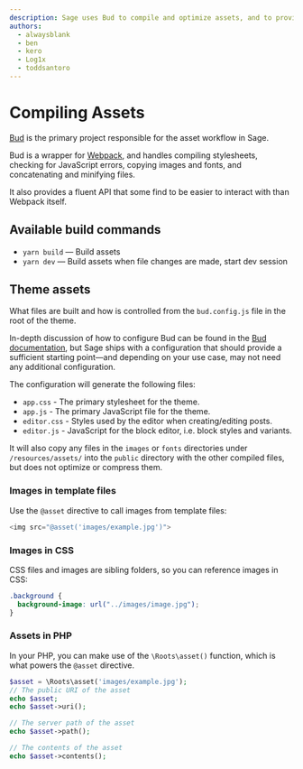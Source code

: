 ```yaml
---
description: Sage uses Bud to compile and optimize assets, and to provide a simple interface for doing so.
authors:
  - alwaysblank
  - ben
  - kero
  - Log1x
  - toddsantoro
---
```


# Compiling Assets

[Bud](https://github.com/roots/bud) is the primary project responsible for the asset workflow in Sage.

Bud is a wrapper for [Webpack](https://webpack.github.io/), and handles compiling stylesheets, checking for JavaScript errors, copying images and fonts, and concatenating and minifying files.

It also provides a fluent API that some find to be easier to interact with than Webpack itself.

## Available build commands

- `yarn build` — Build assets
- `yarn dev` — Build assets when file changes are made, start dev session

## Theme assets

What files are built and how is controlled from the `bud.config.js` file in the root of the theme.

In-depth discussion of how to configure Bud can be found in the [Bud documentation](https://bud.js.org/), but Sage ships with a configuration that should provide a sufficient starting point—and depending on your use case, may not need any additional configuration.

The configuration will generate the following files:

- `app.css` - The primary stylesheet for the theme.
- `app.js` - The primary JavaScript file for the theme.
- `editor.css` - Styles used by the editor when creating/editing posts.
- `editor.js` - JavaScript for the block editor, i.e. block styles and variants.

It will also copy any files in the `images` or `fonts` directories under `/resources/assets/` into the `public` directory with the other compiled files, but does not optimize or compress them.

### Images in template files

Use the `@asset` directive to call images from template files:

```php
<img src="@asset('images/example.jpg')">
```

### Images in CSS
CSS files and images are sibling folders, so you can reference images in CSS:
```css
.background {
  background-image: url("../images/image.jpg");
}
```

### Assets in PHP

In your PHP, you can make use of the `\Roots\asset()` function, which is what powers the `@asset` directive.

```php
$asset = \Roots\asset('images/example.jpg');
// The public URI of the asset
echo $asset;
echo $asset->uri();

// The server path of the asset
echo $asset->path();

// The contents of the asset 
echo $asset->contents();
```
